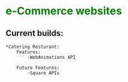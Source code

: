 # <span style="color:green">e-Commerce websites</span>

## Current builds:
    *Catering Resturant:
        Features:
            -WebAnimations API
        
        Future Features:
            -Square APIs


